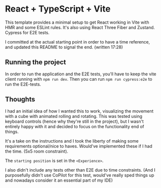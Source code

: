 # React + TypeScript + Vite

This template provides a minimal setup to get React working in Vite with HMR and some ESLint rules.
It's also using React Three Fiber and Zustand.
Cypress for E2E tests.

I committed at the actual starting point in order to have a time reference, and updated this README to signal the end. (written 17:28)

## Running the project

In order to run the application and the E2E tests, you'll have to keep the vite client running with `npm run dev`.
Then you can run `npm run cypress:e2e` to run the E2E-tests.

## Thoughts

I had an initial idea of how I wanted this to work, visualizing the movement with a cube with animated rolling and rotating.
This was tested using keyboard controls (hence why they're still in the project), but I wasn't entirely happy with it and decided to focus on the functionality end of things.

It's a take on the instructions and I took the liberty of making some requirements optional/nice to haves.
Would've implemented these if I had the time. (5x5 room constraint). 

The `starting position` is set in the `<Experience>`.

I also didn't include any tests other than E2E due to time constraints.
(And I purposefully didn't use CoPilot for this test, would've really sped things up and nowadays consider it an essential part of my IDE)

